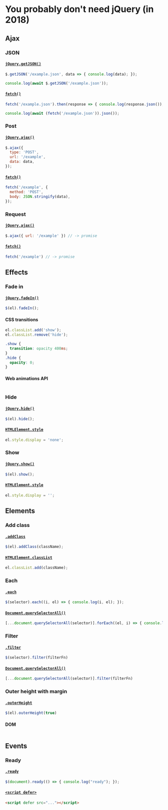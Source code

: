 # You probably don't need jQuery (in 2018)

## Ajax

### JSON

#### [`jQuery.getJSON()`](https://api.jquery.com/jquery.getjson/)
```js
$.getJSON('/example.json', data => { console.log(data); });
```
```js
console.log(await $.getJSON('/example.json'));
```

#### [`fetch()`][fetch]
```js
fetch('/example.json').then(response => { console.log(response.json()); });
```
```js
console.log(await (fetch('/example.json')).json());
```

### Post

#### [`jQuery.ajax()`](https://api.jquery.com/jquery.ajax/)
```js
$.ajax({
  type: 'POST',
  url: '/example',
  data: data,
});
```

#### [`fetch()`][fetch]
```js
fetch('/example', {
  method: 'POST',
  body: JSON.stringify(data),
});
```

### Request

#### [`jQuery.ajax()`](https://api.jquery.com/jquery.ajax/)
```js
$.ajax({ url: '/example' }) // -> promise
```

#### [`fetch()`][fetch]
```js
fetch('/example') // -> promise
```

## Effects

### Fade in

#### [`jQuery.fadeIn()`](https://api.jquery.com/jquery.ajax/)
```js
$(el).fadeIn();
```

#### CSS transitions
```js
el.classList.add('show');
el.classList.remove('hide');
```
```css
.show {
  transition: opacity 400ms;
}
.hide {
  opacity: 0;
}
```

#### Web animations API
```js
```

### Hide

#### [`jQuery.hide()`](https://api.jquery.com/jquery.hide/)
```js
$(el).hide();
```

#### [`HTMLElement.style`][style]
```js
el.style.display = 'none';
```

### Show

#### [`jQuery.show()`](https://api.jquery.com/jquery.show/)
```js
$(el).show();
```

#### [`HTMLElement.style`][style]
```js
el.style.display = '';
```

## Elements

### Add class

#### [`.addClass`](https://api.jquery.com/addclass/)
```js
$(el).addClass(className);
```

#### [`HTMLElement.classList`][classList]

```js
el.classList.add(className);
```

### Each

#### [`.each`](https://api.jquery.com/each/)
```js
$(selector).each((i, el) => { console.log(i, el); });
```

#### [`Document.querySelectorAll()`][qSA]
```js
[...document.querySelectorAll(selector)].forEach((el, i) => { console.log(i, el); });
```

### Filter

#### [`.filter`](https://api.jquery.com/filter/)
```js
$(selector).filter(filterFn)
```

#### [`Document.querySelectorAll()`][qSA]
```js
[...document.querySelectorAll(selector)].filter(filterFn)
```

### Outer height with margin

#### [`.outerHeight`](https://api.jquery.com/outerHeight/)
```js
$(el).outerHeight(true)
```

#### DOM
```js
```

## Events

### Ready

#### [`.ready`](https://api.jquery.com/ready/)
```js
$(document).ready(() => { console.log("ready"); });
```

#### [`<script defer>`][defer]
```html
<script defer src="..."></script>
```


[fetch]: https://developer.mozilla.org/en-US/docs/Web/API/WindowOrWorkerGlobalScope/fetch
[style]: https://developer.mozilla.org/en-US/docs/Web/API/HTMLElement/style
[classList]: https://developer.mozilla.org/en-US/docs/Web/API/Element/classList
[qSA]: https://developer.mozilla.org/en-US/docs/Web/API/Document/querySelectorAll
[defer]: https://developer.mozilla.org/en-US/docs/Web/HTML/Element/script#attr-defer
